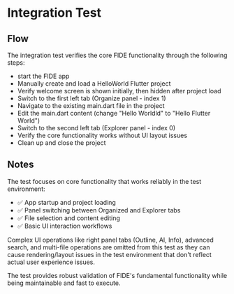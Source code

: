 # Integration Test
## Flow
The integration test verifies the core FIDE functionality through the following steps:

- start the FIDE app
- Manually create and load a HelloWorld Flutter project
- Verify welcome screen is shown initially, then hidden after project load
- Switch to the first left tab (Organize panel - index 1)
- Navigate to the existing main.dart file in the project
- Edit the main.dart content (change "Hello Worldld" to "Hello Flutter World")
- Switch to the second left tab (Explorer panel - index 0)
- Verify the core functionality works without UI layout issues
- Clean up and close the project

## Notes
The test focuses on core functionality that works reliably in the test environment:

- ✅ App startup and project loading
- ✅ Panel switching between Organized and Explorer tabs
- ✅ File selection and content editing
- ✅ Basic UI interaction workflows

Complex UI operations like right panel tabs (Outline, AI, Info), advanced search, and multi-file operations are omitted from this test as they can cause rendering/layout issues in the test environment that don't reflect actual user experience issues.

The test provides robust validation of FIDE's fundamental functionality while being maintainable and fast to execute.

